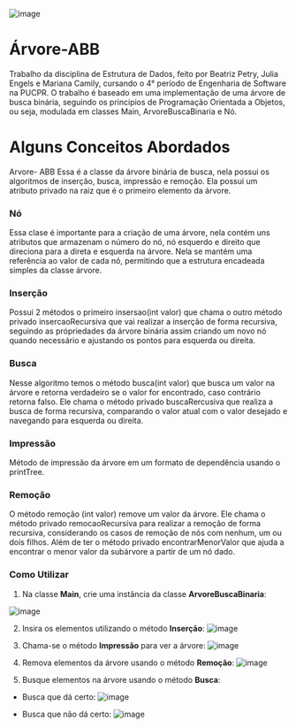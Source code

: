 ![image](https://github.com/marianacamily/Arvore-ABB/assets/108103273/d32f0626-ed54-4120-a615-da4e108bee4c)
# Árvore-ABB
Trabalho da disciplina de Estrutura de Dados, feito por Beatriz Petry, Julia Engels e Mariana Camily, cursando o 4° período de Engenharia de Software na PUCPR. O trabalho é baseado em uma implementação de uma árvore de busca binária, seguindo os princípios de Programação Orientada a Objetos, ou seja, modulada em classes Main, ArvoreBuscaBinaria e Nó.

# Alguns Conceitos Abordados
Arvore- ABB
Essa é a classe da árvore binária de busca, nela possui os algoritmos de inserção, busca, impressão e remoção. Ela possui um atributo privado na raiz que é o primeiro elemento da árvore.

### Nó 
Essa clase é importante para a criação de uma árvore, nela contém uns atributos que armazenam o número do nó, nó esquerdo e direito que direciona para a direta e esquerda na árvore. Nela se mantém uma referência ao valor de cada nó, permitindo que a estrutura encadeada simples da classe árvore.

### Inserção
Possui 2 métodos o primeiro insersao(int valor) que chama o outro método privado insercaoRecursiva que vai realizar a inserção de forma recursiva, seguindo as própriedades da árvore binária assim criando um novo nó quando necessário e ajustando os pontos para esquerda ou direita.

### Busca
Nesse algoritmo temos o método busca(int valor) que busca um valor na árvore e retorna verdadeiro se o valor for encontrado, caso contrário retorna falso. Ele chama o método privado buscaRercusiva que realiza a busca de forma recursiva, comparando o valor atual com o valor desejado e navegando para esquerda ou direita. 

### Impressão
Método de impressão da árvore em um formato de dependência usando o printTree.

### Remoção
O método remoção (int valor) remove um valor da árvore. Ele chama o método privado remocaoRecursiva para realizar a remoção de forma recursiva, considerando os casos de remoção de nós com nenhum, um ou dois filhos. Além de ter o método privado encontrarMenorValor que ajuda a encontrar o menor valor da subárvore a partir de um nó dado.

### Como Utilizar
1. Na classe **Main**, crie uma instância da classe **ArvoreBuscaBinaria**:
   
  ![image](https://github.com/marianacamily/Arvore-ABB/assets/108103273/9bfceb0f-e998-4e3f-b04f-18af79fe6b4f)

2. Insira os elementos utilizando o método **Inserção**:
  ![image](https://github.com/marianacamily/Arvore-ABB/assets/108103273/abf27941-d810-4b70-9f39-db08a60f9f12)

3. Chama-se o método **Impressão** para ver a árvore:
  ![image](https://github.com/marianacamily/Arvore-ABB/assets/108103273/58da931d-9172-4c89-b8ce-1ad5dbbfcb54)

4.  Remova elementos da árvore usando o método **Remoção**:
  ![image](https://github.com/marianacamily/Arvore-ABB/assets/108103273/e8cfafac-f502-4b5e-a7f0-a917f8edd561)

5. Busque elementos na árvore usando o método **Busca**:
- Busca que dá certo:
  ![image](https://github.com/marianacamily/Arvore-ABB/assets/108103273/df58cdc9-2745-4da8-8171-af2b85a98d24)

- Busca que não dá certo:
  ![image](https://github.com/marianacamily/Arvore-ABB/assets/108103273/bc09e453-57f0-464c-9d4f-67dc7bc4a061)



